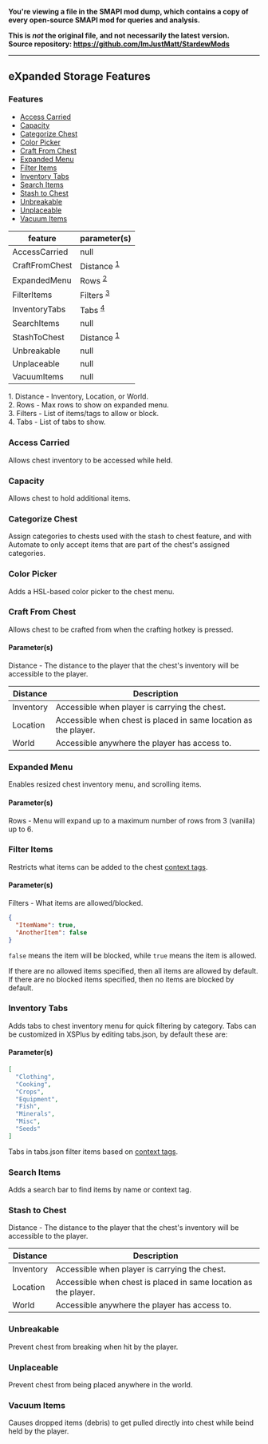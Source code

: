 **You're viewing a file in the SMAPI mod dump, which contains a copy of every open-source SMAPI mod
for queries and analysis.**

**This is _not_ the original file, and not necessarily the latest version.**  
**Source repository: https://github.com/ImJustMatt/StardewMods**

----

## eXpanded Storage Features

### Features

* [Access Carried](#access-carried)
* [Capacity](#capacity)
* [Categorize Chest](#categorize-chest)
* [Color Picker](#color-picker)
* [Craft From Chest](#craft-from-chest)
* [Expanded Menu](#expanded-menu)
* [Filter Items](#filter-items)
* [Inventory Tabs](#inventory-tabs)
* [Search Items](#search-items)
* [Stash to Chest](#stash-to-chest)
* [Unbreakable](#unbreakable)
* [Unplaceable](#unplaceable)
* [Vacuum Items](#vacuum-items)

feature         | parameter(s)
----------------|--------------
AccessCarried   | null 
CraftFromChest  | Distance <sup>[1](#distance)</sup>
ExpandedMenu    | Rows <sup>[2](#rows)</sup>
FilterItems     | Filters <sup>[3](#filters)</sup>
InventoryTabs   | Tabs <sup>[4](#tabs)</sup>
SearchItems     | null
StashToChest    | Distance <sup>[1](#distance)</sup>
Unbreakable     | null 
Unplaceable     | null 
VacuumItems     | null 

<span id="distance">1.</span> Distance - Inventory, Location, or World.  
<span id="rows">2.</span> Rows - Max rows to show on expanded menu.  
<span id="filters">3.</span> Filters - List of items/tags to allow or block.  
<span id="tabs">4.</span> Tabs - List of tabs to show.  

### Access Carried

Allows chest inventory to be accessed while held.

### Capacity

Allows chest to hold additional items.

### Categorize Chest

Assign categories to chests used with the stash to chest feature, and with Automate to only accept
items that are part of the chest's assigned categories.

### Color Picker

Adds a HSL-based color picker to the chest menu.

### Craft From Chest

Allows chest to be crafted from when the crafting hotkey is pressed.

#### Parameter(s)

Distance - The distance to the player that the chest's inventory will be accessible to the player.

Distance    | Description
------------|-------------
Inventory   | Accessible when player is carrying the chest.
Location    | Accessible when chest is placed in same location as the player.
World       | Accessible anywhere the player has access to.

### Expanded Menu

Enables resized chest inventory menu, and scrolling items.

#### Parameter(s)

Rows - Menu will expand up to a maximum number of rows from 3 (vanilla) up to 6.

### Filter Items

Restricts what items can be added to the chest [context tags](https://github.com/ImJustMatt/StardewMods/blob/develop/XSLite/docs/content-pack.md#context-tags).

#### Parameter(s)

Filters - What items are allowed/blocked.

```json
{
  "ItemName": true,
  "AnotherItem": false
}
```

`false` means the item will be blocked, while `true` means the item is allowed.

If there are no allowed items specified, then all items are allowed by default.  
If there are no blocked items specified, then no items are blocked by default.

### Inventory Tabs

Adds tabs to chest inventory menu for quick filtering by category. Tabs can be customized in XSPlus by editing tabs.json, by default these are:

#### Parameter(s)

```json
[
  "Clothing",
  "Cooking",
  "Crops",
  "Equipment",
  "Fish",
  "Minerals",
  "Misc",
  "Seeds"
]
```

Tabs in tabs.json filter items based on [context tags](https://github.com/ImJustMatt/StardewMods/blob/develop/XSLite/docs/content-pack.md#context-tags).

### Search Items

Adds a search bar to find items by name or context tag.

### Stash to Chest

Distance - The distance to the player that the chest's inventory will be accessible to the player.

Distance    | Description
------------|-------------
Inventory   | Accessible when player is carrying the chest.
Location    | Accessible when chest is placed in same location as the player.
World       | Accessible anywhere the player has access to.


### Unbreakable

Prevent chest from breaking when hit by the player.

### Unplaceable

Prevent chest from being placed anywhere in the world.

### Vacuum Items

Causes dropped items (debris) to get pulled directly into chest while beind held by the player.